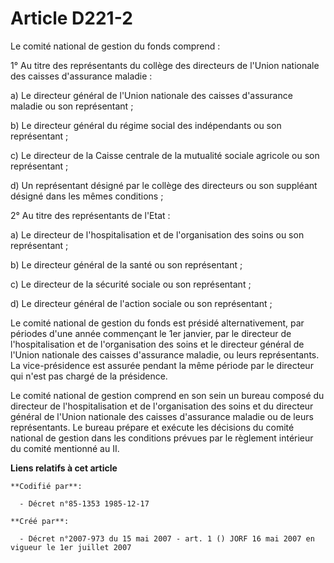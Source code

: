 # Article D221-2

Le comité national de gestion du fonds comprend :

1° Au titre des représentants du collège des directeurs de l'Union nationale des caisses d'assurance maladie :

a) Le directeur général de l'Union nationale des caisses d'assurance maladie ou son représentant ;

b) Le directeur général du régime social des indépendants ou son représentant ;

c) Le directeur de la Caisse centrale de la mutualité sociale agricole ou son représentant ;

d) Un représentant désigné par le collège des directeurs ou son suppléant désigné dans les mêmes conditions ;

2° Au titre des représentants de l'Etat :

a) Le directeur de l'hospitalisation et de l'organisation des soins ou son représentant ;

b) Le directeur général de la santé ou son représentant ;

c) Le directeur de la sécurité sociale ou son représentant ;

d) Le directeur général de l'action sociale ou son représentant ;

Le comité national de gestion du fonds est présidé alternativement, par périodes d'une année commençant le 1er janvier, par
le directeur de l'hospitalisation et de l'organisation des soins et le directeur général de l'Union nationale des caisses
d'assurance maladie, ou leurs représentants. La vice-présidence est assurée pendant la même période par le directeur qui
n'est pas chargé de la présidence.

Le comité national de gestion comprend en son sein un bureau composé du directeur de l'hospitalisation et de l'organisation
des soins et du directeur général de l'Union nationale des caisses d'assurance maladie ou de leurs représentants. Le bureau
prépare et exécute les décisions du comité national de gestion dans les conditions prévues par le règlement intérieur du
comité mentionné au II.

**Liens relatifs à cet article**

	**Codifié par**:

	  - Décret n°85-1353 1985-12-17

	**Créé par**:

	  - Décret n°2007-973 du 15 mai 2007 - art. 1 () JORF 16 mai 2007 en vigueur le 1er juillet 2007
